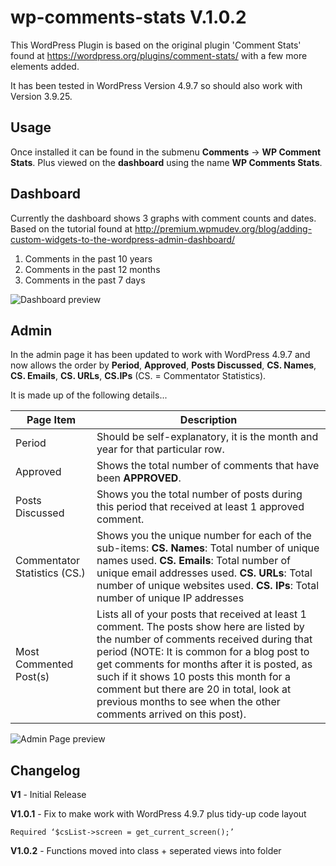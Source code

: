 # wp-comments-stats V.1.0.2

This WordPress Plugin is based on the original plugin 'Comment Stats' found at https://wordpress.org/plugins/comment-stats/ with a few more elements added.

It has been tested in WordPress Version 4.9.7 so should also work with Version 3.9.25.

Usage
----------
Once installed it can be found in the submenu **Comments** -> **WP Comment Stats**. Plus viewed on the **dashboard** using the name **WP Comments Stats**.

Dashboard
----------
Currently the dashboard shows 3 graphs with comment counts and dates.
Based on the tutorial found at http://premium.wpmudev.org/blog/adding-custom-widgets-to-the-wordpress-admin-dashboard/

1. Comments in the past 10 years
2. Comments in the past 12 months
3. Comments in the past 7 days

![Dashboard preview](https://grafxflow.co.uk/storage/app/media/blog-images/2015/9337/dashboard-wp-comment-stats.png)

Admin
----------
In the admin page it has been updated to work with WordPress 4.9.7 and now allows the order by **Period**, **Approved**, **Posts Discussed**, **CS. Names**, **CS. Emails**, **CS. URLs**, **CS.IPs** (CS. = Commentator Statistics).

It is made up of the following details...

Page Item | Description
------------ | -------------
Period | Should be self-explanatory, it is the month and year for that particular row.
Approved | Shows the total number of comments that have been **APPROVED**.
Posts Discussed | Shows you the total number of posts during this period that received at least 1 approved comment.
Commentator Statistics (CS.) | Shows you the unique number for each of the sub-items: **CS. Names**: Total number of unique names used. **CS. Emails**: Total number of unique email addresses used. **CS. URLs**: Total number of unique websites used. **CS. IPs**: Total number of unique IP addresses
Most Commented Post(s) | Lists all of your posts that received at least 1 comment. The posts show here are listed by the number of comments received during that period (NOTE: It is common for a blog post to get comments for months after it is posted, as such if it shows 10 posts this month for a comment but there are 20 in total, look at previous months to see when the other comments arrived on this post).

![Admin Page preview](https://grafxflow.co.uk/storage/app/media/blog-images/2015/9337/admin-wp-comment-stats.png)

Changelog
----------
**V1** - Initial Release

**V1.0.1** - Fix to make work with WordPress 4.9.7 plus tidy-up code layout

```
Required ‘$csList->screen = get_current_screen();’
```

**V1.0.2** - Functions moved into class + seperated views into folder